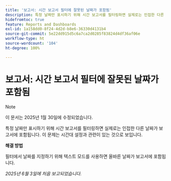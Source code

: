 ```yaml
---
title: '보고서: 시간 보고서 필터에 잘못된 날짜가 포함됨'
description: 특정 날짜만 표시하기 위해 시간 보고서를 필터링하면 실제로는 인접한 다른 날짜가 보고서에 포함됩니다. 이 문제는 시간대 설정과 관련이 있는 것으로 보입니다.
hidefromtoc: true
feature: Reports and Dashboards
exl-id: 1a158dd0-8f24-4d2d-b8e6-36330d4131b4
source-git-commit: 5e22dd915d5c6a7ca2d0285f83824d4df36af06e
workflow-type: ht
source-wordcount: '104'
ht-degree: 100%

---
```


# 보고서: 시간 보고서 필터에 잘못된 날짜가 포함됨

>[!NOTE]
>
>이 문서는 2025년 1월 30일에 수정되었습니다.

특정 날짜만 표시하기 위해 시간 보고서를 필터링하면 실제로는 인접한 다른 날짜가 보고서에 포함됩니다. 이 문제는 시간대 설정과 관련이 있는 것으로 보입니다.

**해결 방법**

필터에서 날짜를 지정하기 위해 텍스트 모드를 사용하면 올바른 날짜가 보고서에 포함됩니다.

_2025년 6월 3일에 처음 보고되었습니다._
